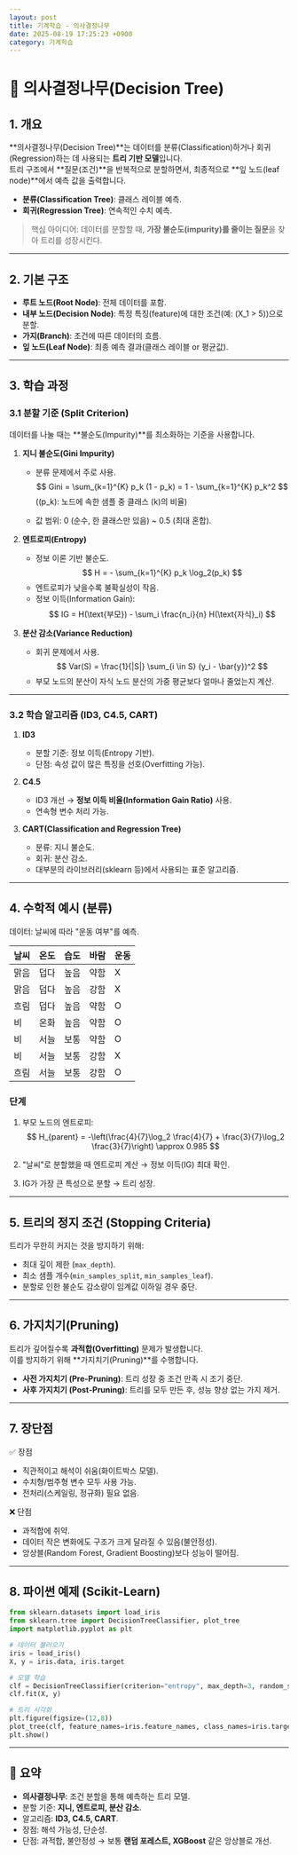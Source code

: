 ```yaml
---
layout: post
title: 기계학습 - 의사결정나무
date: 2025-08-19 17:25:23 +0900
category: 기계학습
---
```

# 🌳 의사결정나무(Decision Tree)

## 1. 개요
**의사결정나무(Decision Tree)**는 데이터를 분류(Classification)하거나 회귀(Regression)하는 데 사용되는 **트리 기반 모델**입니다.  
트리 구조에서 **질문(조건)**을 반복적으로 분할하면서, 최종적으로 **잎 노드(leaf node)**에서 예측 값을 출력합니다.

- **분류(Classification Tree)**: 클래스 레이블 예측.
- **회귀(Regression Tree)**: 연속적인 수치 예측.

> 핵심 아이디어: 데이터를 분할할 때, **가장 불순도(impurity)를 줄이는 질문**을 찾아 트리를 성장시킨다.

---

## 2. 기본 구조
- **루트 노드(Root Node)**: 전체 데이터를 포함.
- **내부 노드(Decision Node)**: 특정 특징(feature)에 대한 조건(예: \(X_1 > 5\))으로 분할.
- **가지(Branch)**: 조건에 따른 데이터의 흐름.
- **잎 노드(Leaf Node)**: 최종 예측 결과(클래스 레이블 or 평균값).

---

## 3. 학습 과정

### 3.1 분할 기준 (Split Criterion)
데이터를 나눌 때는 **불순도(Impurity)**를 최소화하는 기준을 사용합니다.

1. **지니 불순도(Gini Impurity)**
   - 분류 문제에서 주로 사용.
   $$
   Gini = \sum_{k=1}^{K} p_k (1 - p_k) = 1 - \sum_{k=1}^{K} p_k^2
   $$
   (\(p_k\): 노드에 속한 샘플 중 클래스 \(k\)의 비율)

   - 값 범위: 0 (순수, 한 클래스만 있음) ~ 0.5 (최대 혼합).

2. **엔트로피(Entropy)**
   - 정보 이론 기반 불순도.
   $$
   H = - \sum_{k=1}^{K} p_k \log_2(p_k)
   $$
   - 엔트로피가 낮을수록 불확실성이 작음.
   - 정보 이득(Information Gain):
     $$
     IG = H(\text{부모}) - \sum_i \frac{n_i}{n} H(\text{자식}_i)
     $$

3. **분산 감소(Variance Reduction)**
   - 회귀 문제에서 사용.
   $$
   Var(S) = \frac{1}{|S|} \sum_{i \in S} (y_i - \bar{y})^2
   $$
   - 부모 노드의 분산이 자식 노드 분산의 가중 평균보다 얼마나 줄었는지 계산.

---

### 3.2 학습 알고리즘 (ID3, C4.5, CART)
1. **ID3**  
   - 분할 기준: 정보 이득(Entropy 기반).
   - 단점: 속성 값이 많은 특징을 선호(Overfitting 가능).

2. **C4.5**  
   - ID3 개선 → **정보 이득 비율(Information Gain Ratio)** 사용.
   - 연속형 변수 처리 가능.

3. **CART(Classification and Regression Tree)**  
   - 분류: 지니 불순도.
   - 회귀: 분산 감소.
   - 대부분의 라이브러리(sklearn 등)에서 사용되는 표준 알고리즘.

---

## 4. 수학적 예시 (분류)

데이터: 날씨에 따라 "운동 여부"를 예측.

| 날씨 | 온도 | 습도 | 바람 | 운동 |
|------|------|------|------|------|
| 맑음 | 덥다 | 높음 | 약함 | X |
| 맑음 | 덥다 | 높음 | 강함 | X |
| 흐림 | 덥다 | 높음 | 약함 | O |
| 비 | 온화 | 높음 | 약함 | O |
| 비 | 서늘 | 보통 | 약함 | O |
| 비 | 서늘 | 보통 | 강함 | X |
| 흐림 | 서늘 | 보통 | 강함 | O |

### 단계
1. 부모 노드의 엔트로피:
   $$
   H_{parent} = -\left(\frac{4}{7}\log_2 \frac{4}{7} + \frac{3}{7}\log_2 \frac{3}{7}\right) \approx 0.985
   $$

2. "날씨"로 분할했을 때 엔트로피 계산 → 정보 이득(IG) 최대 확인.

3. IG가 가장 큰 특성으로 분할 → 트리 성장.

---

## 5. 트리의 정지 조건 (Stopping Criteria)
트리가 무한히 커지는 것을 방지하기 위해:
- 최대 깊이 제한 (`max_depth`).
- 최소 샘플 개수(`min_samples_split`, `min_samples_leaf`).
- 분할로 인한 불순도 감소량이 임계값 이하일 경우 중단.

---

## 6. 가지치기(Pruning)
트리가 깊어질수록 **과적합(Overfitting)** 문제가 발생합니다.  
이를 방지하기 위해 **가지치기(Pruning)**를 수행합니다.

- **사전 가지치기 (Pre-Pruning)**: 트리 성장 중 조건 만족 시 조기 중단.
- **사후 가지치기 (Post-Pruning)**: 트리를 모두 만든 후, 성능 향상 없는 가지 제거.

---

## 7. 장단점

✅ 장점
- 직관적이고 해석이 쉬움(화이트박스 모델).
- 수치형/범주형 변수 모두 사용 가능.
- 전처리(스케일링, 정규화) 필요 없음.

❌ 단점
- 과적합에 취약.
- 데이터 작은 변화에도 구조가 크게 달라질 수 있음(불안정성).
- 앙상블(Random Forest, Gradient Boosting)보다 성능이 떨어짐.

---

## 8. 파이썬 예제 (Scikit-Learn)

```python
from sklearn.datasets import load_iris
from sklearn.tree import DecisionTreeClassifier, plot_tree
import matplotlib.pyplot as plt

# 데이터 불러오기
iris = load_iris()
X, y = iris.data, iris.target

# 모델 학습
clf = DecisionTreeClassifier(criterion="entropy", max_depth=3, random_state=42)
clf.fit(X, y)

# 트리 시각화
plt.figure(figsize=(12,8))
plot_tree(clf, feature_names=iris.feature_names, class_names=iris.target_names, filled=True)
plt.show()
```

---

## 📌 요약
- **의사결정나무**: 조건 분할을 통해 예측하는 트리 모델.
- 분할 기준: **지니, 엔트로피, 분산 감소**.
- 알고리즘: **ID3, C4.5, CART**.
- 장점: 해석 가능성, 단순성.
- 단점: 과적합, 불안정성 → 보통 **랜덤 포레스트, XGBoost** 같은 앙상블로 개선.